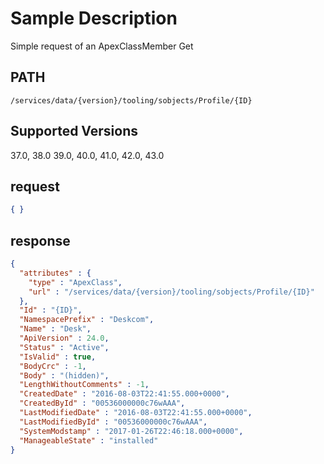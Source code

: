 # Sample Description
Simple request of an ApexClassMember Get

## PATH
```
/services/data/{version}/tooling/sobjects/Profile/{ID}
```
## Supported Versions
37.0, 38.0 39.0, 40.0, 41.0, 42.0, 43.0

## request
```json
{ }

```
## response
```json
{
  "attributes" : {
    "type" : "ApexClass",
    "url" : "/services/data/{version}/tooling/sobjects/Profile/{ID}"
  },
  "Id" : "{ID}",
  "NamespacePrefix" : "Deskcom",
  "Name" : "Desk",
  "ApiVersion" : 24.0,
  "Status" : "Active",
  "IsValid" : true,
  "BodyCrc" : -1,
  "Body" : "(hidden)",
  "LengthWithoutComments" : -1,
  "CreatedDate" : "2016-08-03T22:41:55.000+0000",
  "CreatedById" : "00536000000c76wAAA",
  "LastModifiedDate" : "2016-08-03T22:41:55.000+0000",
  "LastModifiedById" : "00536000000c76wAAA",
  "SystemModstamp" : "2017-01-26T22:46:18.000+0000",
  "ManageableState" : "installed"
}
```
